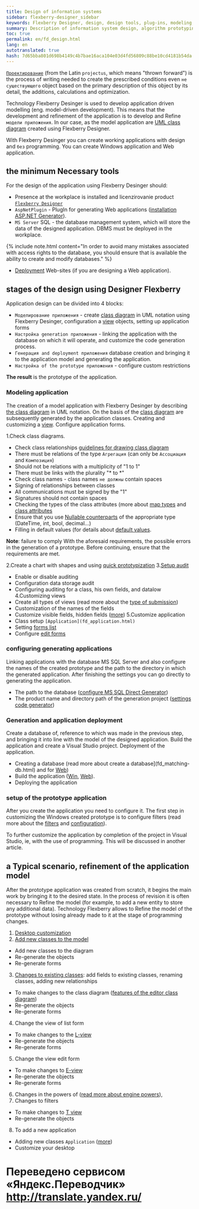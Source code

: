 ```yaml
--- 
title: Design of information systems 
sidebar: flexberry-designer_sidebar 
keywords: Flexberry Designer, design, design tools, plug-ins, modeling, designing, generation, prototype applications, settings, scripts, modifications, UML, stages of application creation 
summary: Description of information system design, algorithm prototyping, the generation of the prototype, application configuration, prototype machining is required 
toc: true 
permalink: en/fd_design.html 
lang: en 
autotranslated: true 
hash: 7d65bba801d698b4149c4b7bae16aca104e03d4fd56809c88be10cd4181b54da 
--- 
```


[`Проектирование`](fd_definition-design.html) (from the Latin `projectus`, which means "thrown forward") is the process of writing needed to create the prescribed conditions even `не существующего` object based on the primary description of this object by its detail, the additions, calculations and optimization. 

Technology Flexberry Desinger is used to develop application driven modelling (eng. model-driven development). This means that the development and refinement of the application is to develop and Refine `модели приложения`. In our case, as the model application are [UML class diagram](fd_class-diagram.html) created using Flexberry Designer. 

With Flexberry Desinger you can create working applications with design and `без` programming. You can create Windows application and Web application. 

## the minimum Necessary tools 

For the design of the application using Flexberry Desinger should: 

* Presence at the workplace is installed and licenzirovanie product [`Flexberry Designer`](http://flexberry.ru) 
* `AspNetPlugin` - PlugIn for generating Web applications ([installation ASP.NET Generator](fa_asp-net-generator.html)). 
* `MS Server` SQL - the database management system, which will store the data of the designed application. DBMS must be deployed in the workplace. 

{% include note.html content="In order to avoid many mistakes associated with access rights to the database, you should ensure that is available the ability to create and modify databases." %} 

* [Deployment](gbt_deployment.html) Web-sites (if you are designing a Web application). 

## stages of the design using Designer Flexberry 

Application design can be divided into 4 blocks: 
* `Моделирование приложения` - create [class diagram](fd_class-diagram.html) in UML notation using Flexberry Desinger, configuration a [view](fd_view-definition.html) objects, setting up application forms 
* `Настройка generation приложения` - linking the application with the database on which it will operate, and customize the code generation process.
* `Генерация and deployment приложения` database creation and bringing it to the application model and generating the application. 
* `Настройка of the prototype приложения` - configure custom restrictions 

**The result** is the prototype of the application. 

### Modeling application 

The creation of a model application with Flexberry Desinger by describing [the class diagram](fd_class-diagram.html) in UML notation. On the basis of the [class diagram](fd_class-diagram.html) are subsequently generated by the application classes. Creating and customizing a [view](fd_view-definition.html). Configure application forms. 

1.Check class diagrams. 
* Check class relationships [guidelines for drawing class diagram](fo_masters-details.html) 
* There must be relations of the type `Агрегация` (can only be `Ассоциация` and `Композиция`) 
* Should not be relations with a multiplicity of "1 to 1" 
* There must be links with the plurality "* to *" 
* Check class names - class names `не должны` contain spaces 
* Signing of relationships between classes 
* All communications must be signed by the "1" 
* Signatures should not contain spaces 
* Checking the types of the class attributes (more about [map types](fd_types-map.html) and [class attributes](fo_attributes-class-data.html) 
* Ensure that you use [Nullable counterparts](fd_nullable-types.html) of the appropriate type (DateTime, int, bool, decimal...) 
* Filling in default values (for details about [default values](fo_features-dafault-value.html). 

**Note**: failure to comply With the aforesaid requirements, the possible errors in the generation of a prototype. Before continuing, ensure that the requirements are met. 

2.Create a chart with shapes and using [quick prototypization](fd_using-quick-prototyping.html) 
3.[Setup audit](fo_audit-setup.html) 
* Enable or disable auditing 
* Configuration data storage audit 
* Configuring auditing for a class, his own fields, and datalow 
4.Customizing views 
* Create all types of views (read more about the [type of submission](fd_view-types.html)) 
* Customization of the names of the fields 
* Customize visible fields, hidden fields ([more](fd_hidden-properties-view.html)) 
5.Customize application 
* Class setup `[Application](fd_application.html)` 
* Setting [forms list](fd_listform.html) 
* Configure [edit forms](fd_editform.html) 

### configuring generating applications 

Linking applications with the database MS SQL Server and also configure the names of the created prototype and the path to the directory in which the generated application. After finishing the settings you can go directly to generating the application. 

* The path to the database ([configure MS SQL Direct Generator](fd_configure-ms-sql-generator.html)) 
* The product name and directory path of the generation project ([settings code generator](fd_project-customization.html)) 

### Generation and application deployment 

Create a database of, reference to which was made in the previous step, and bringing it into line with the model of the designed application. Build the application and create a Visual Studio project. Deployment of the application. 

* Creating a database (read more about create a database](fd_matching-db.html) and for [Web](fa_asp-net-generator.html)) 
* Build the application ([Win](fw_flexberry-winforms-case-plugin.html), [Web](fa_asp-net-generator.html)). 
* Deploying the application 

### setup of the prototype application 

After you create the application you need to configure it. The first step in customizing the Windows created prototype is to configure filters (read more about the [filters](fw_filtersand-limits.html) and [configuration](fw_filter-example.html)). 

To further customize the application by completion of the project in Visual Studio, ie, with the use of programming. This will be discussed in another article. 

## a Typical scenario, refinement of the application model 

After the prototype application was created from scratch, it begins the main work by bringing it to the desired state. In the process of revision it is often necessary to Refine the model (for example, to add a new entity to store any additional data). Technology Flexberry allows to Refine the model of the prototype without losing already made to it at the stage of programming changes. 

1. [Desktop customization](fw_app-desktop.html) 
2. [Add new classes to the model](fd_change-model.html) 
* Add new classes to the diagram 
* Re-generate the objects 
* Re-generate forms 
3. [Changes to existing classes](fd_change-model.html): add fields to existing classes, renaming classes, adding new relationships 
* To make changes to the class diagram ([features of the editor class diagram](fd_class-diagram-editor-features-work.html)) 
* Re-generate the objects 
* Re-generate forms 
4. Change the view of list form 
* To make changes to the [L-view](fd_l-view.html) 
* Re-generate the objects 
* Re-generate forms 
5. Change the view edit form 
* To make changes to [E-view](fd_e-view.html) 
* Re-generate the objects 
* Re-generate forms 
6. Changes in the powers of ([read more about engine powers](efs_right-manager-module.html)), 
7. Changes to filters 
* To make changes to [T view](fd_t-view.html) 
* Re-generate the objects 
8. To add a new application 
* Adding new classes `Application` ([more](fw_several-classes-single-stage.html)) 
* Customize your desktop 



 # Переведено сервисом «Яндекс.Переводчик» http://translate.yandex.ru/